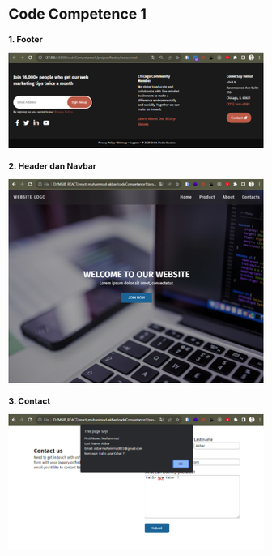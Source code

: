 # Code Competence 1

### 1. Footer
<img src="./screenshot/Footer.PNG"/>

<br>

### 2. Header dan Navbar
<img src="./screenshot/Header.PNG"/>

<br>

### 3. Contact
<img src="./screenshot/Contact.PNG"/>
